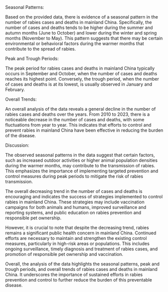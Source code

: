 Seasonal Patterns:

Based on the provided data, there is evidence of a seasonal pattern in the number of rabies cases and deaths in mainland China. Specifically, the number of cases and deaths tends to be higher during the summer and autumn months (June to October) and lower during the winter and spring months (November to May). This pattern suggests that there may be certain environmental or behavioral factors during the warmer months that contribute to the spread of rabies.

Peak and Trough Periods:

The peak period for rabies cases and deaths in mainland China typically occurs in September and October, when the number of cases and deaths reaches its highest point. Conversely, the trough period, when the number of cases and deaths is at its lowest, is usually observed in January and February.

Overall Trends:

An overall analysis of the data reveals a general decline in the number of rabies cases and deaths over the years. From 2010 to 2023, there is a noticeable decrease in the number of cases and deaths, with some fluctuations from year to year. This indicates that efforts to control and prevent rabies in mainland China have been effective in reducing the burden of the disease.

Discussion:

The observed seasonal patterns in the data suggest that certain factors, such as increased outdoor activities or higher animal population densities during the warmer months, may contribute to the transmission of rabies. This emphasizes the importance of implementing targeted prevention and control measures during peak periods to mitigate the risk of rabies transmission.

The overall decreasing trend in the number of cases and deaths is encouraging and indicates the success of strategies implemented to control rabies in mainland China. These strategies may include vaccination campaigns for both animals and humans, improved surveillance and reporting systems, and public education on rabies prevention and responsible pet ownership.

However, it is crucial to note that despite the decreasing trend, rabies remains a significant public health concern in mainland China. Continued efforts are necessary to maintain and strengthen the existing control measures, particularly in high-risk areas or populations. This includes ongoing surveillance, timely diagnosis and treatment of rabies cases, and promotion of responsible pet ownership and vaccination.

Overall, the analysis of the data highlights the seasonal patterns, peak and trough periods, and overall trends of rabies cases and deaths in mainland China. It underscores the importance of sustained efforts in rabies prevention and control to further reduce the burden of this preventable disease.